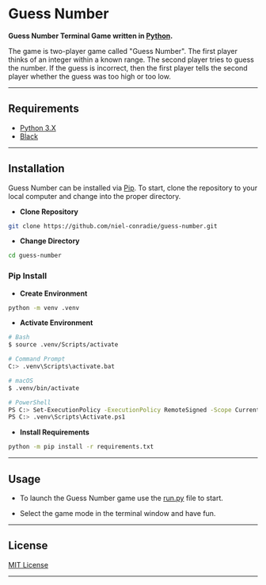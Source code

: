 # **Guess Number**

**Guess Number Terminal Game written in [Python](https://www.python.org).**

The game is two-player game called "Guess Number". The first player thinks of an integer within a known range. The second player tries to guess the number. If the guess is incorrect, then the first player tells the second player whether the guess was too high or too low.

---

## **Requirements**

- [Python 3.X](https://www.python.org/downloads/)
- [Black](https://pypi.org/project/black/)

---

## **Installation**

Guess Number can be installed via [Pip](https://pypi.org/project/pip/). To start, clone the repository to your local computer and change into the proper directory.

- **Clone Repository**

```bash
git clone https://github.com/niel-conradie/guess-number.git
```

- **Change Directory**

```bash
cd guess-number
```

### **Pip Install**

- **Create Environment**

```bash
python -m venv .venv
```

- **Activate Environment**

```bash
# Bash
$ source .venv/Scripts/activate

# Command Prompt
C:> .venv\Scripts\activate.bat

# macOS
$ .venv/bin/activate

# PowerShell
PS C:> Set-ExecutionPolicy -ExecutionPolicy RemoteSigned -Scope CurrentUser
PS C:> .venv\Scripts\Activate.ps1
```

- **Install Requirements**

```bash
python -m pip install -r requirements.txt
```

---

## **Usage**

- To launch the Guess Number game use the [run.py](https://github.com/niel-conradie/guess-number/blob/master/guess-number/run.py) file to start.

- Select the game mode in the terminal window and have fun.

---

## **License**

[MIT License](https://github.com/niel-conradie/Guess-Number/blob/master/LICENSE)

---
